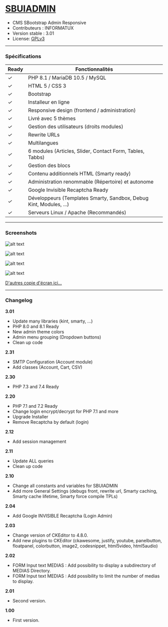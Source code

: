 # [SBUIADMIN](https://github.com/informatux45/sbuiadmin/)
- CMS SBootstrap Admin Responsive
- Contributeurs : INFORMATUX
- Version stable : 3.01
- License: [GPLv3](http://www.gnu.org/licenses/gpl-3.0.fr.html "Licence publique générale GNU v3")

---

### Spécifications

Ready | Fonctionnalités
--- | ---
*✓* | PHP 8.1 / MariaDB 10.5 / MySQL
*✓* | HTML 5 / CSS 3
*✓* | Bootstrap
*✓* | Installeur en ligne
*✓* | Responsive design (frontend / administration)
*✓* | Livré avec 5 thèmes
*✓* | Gestion des utilisateurs (droits modules)
*✓* | Rewrite URLs
*✓* | Multilangues
*✓* | 6 modules (Articles, Slider, Contact Form, Tables, Tabbs)
*✓* | Gestion des blocs
*✓* | Contenu additionnels HTML (Smarty ready)
*✓* | Administration renommable (Répertoire) et autonome
*✓* | Google Invisible Recaptcha Ready
*✓* | Développeurs (Templates Smarty, Sandbox, Debug Kint, Modules, ...)
*✓* | Serveurs Linux / Apache (Recommandés)


---

### Screenshots

![alt text](https://informatux.com/tools/demo_github/sbuiadmin-theme-2.jpg "Un thème (front)")

![alt text](https://informatux.com/tools/demo_github/sbuiadmin-theme-1.jpg "Un thème (front)")

![alt text](https://informatux.com/tools/demo_github/sbuiadmin-login-1.jpg "Login administration")

![alt text](https://informatux.com/tools/demo_github/sbuiadmin-admin-2.jpg "L'administration")

[D'autres copie d'écran ici...](https://informatux.com/tools/demo_img/ "SBUIADMIN Screenshots")

---

### Changelog

**3.01**
- Update many libraries (kint, smarty, ...)
- PHP 8.0 and 8.1 Ready
- New admin theme colors
- Admin menu grouping (Dropdown buttons)
- Clean up code

**2.31**
- SMTP Configuration (Account module)
- Add classes (Account, Cart, CSV)

**2.30**
- PHP 7.3 and 7.4 Ready

**2.20**
- PHP 7.1 and 7.2 Ready
- Change login encrypt/decrypt for PHP 7.1 and more
- Upgrade Installer
- Remove Recaptcha by default (login)

**2.12**
- Add session management

**2.11**
- Update ALL queries
- Clean up code

**2.10**
- Change all constants and variables for SBUIADMIN
- Add more General Settings (debugs front, rewrite url, Smarty caching, Smarty cache lifetime, Smarty force compile TPLs)

**2.04**
- Add Google INVISIBLE Recaptcha (Login Admin)

**2.03**
- Change version of CKEditor to 4.8.0.
- Add new plugins to CKEditor (ckawesome, justify, youtube, panelbutton, floatpanel, colorbutton, image2, codesnippet, html5video, html5audio)

**2.02**
- FORM Input text MEDIAS : Add possibility to display a subdirectory of MEDIAS Directory.
- FORM Input text MEDIAS : Add possibility to limit the number of medias to display.

**2.01**
- Second version.

**1.00**
- First version.
